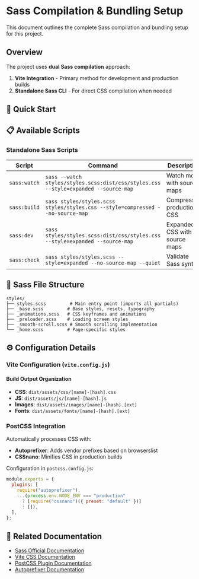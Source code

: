 # Sass Compilation & Bundling Setup

This document outlines the complete Sass compilation and bundling setup for this project.

## Overview

The project uses **dual Sass compilation** approach:
1. **Vite Integration** - Primary method for development and production builds
2. **Standalone Sass CLI** - For direct CSS compilation when needed

## 🚀 Quick Start

## 📋 Available Scripts

### Standalone Sass Scripts
| Script | Command | Description |
|--------|---------|-------------|
| `sass:watch` | `sass --watch styles/styles.scss:dist/css/styles.css --style=expanded --source-map` | Watch mode with source maps |
| `sass:build` | `sass styles/styles.scss styles/styles.css --style=compressed --no-source-map` | Compressed production CSS |
| `sass:dev` | `sass styles/styles.scss:dist/css/styles.css --style=expanded --source-map` | Expanded CSS with source maps |
| `sass:check` | `sass styles/styles.scss --style=expanded --no-source-map --quiet` | Validate Sass syntax |

## 📁 Sass File Structure

```
styles/
├── styles.scss         # Main entry point (imports all partials)
├── _base.scss         # Base styles, resets, typography
├── _animations.scss   # CSS keyframes and animations
├── _preloader.scss    # Loading screen styles
├── _smooth-scroll.scss # Smooth scrolling implementation
└── _home.scss         # Page-specific styles
```

## ⚙️ Configuration Details

### Vite Configuration (`vite.config.js`)

#### Build Output Organization
- **CSS**: `dist/assets/css/[name]-[hash].css`
- **JS**: `dist/assets/js/[name]-[hash].js`
- **Images**: `dist/assets/images/[name]-[hash].[ext]`
- **Fonts**: `dist/assets/fonts/[name]-[hash].[ext]`


### PostCSS Integration

Automatically processes CSS with:
- **Autoprefixer**: Adds vendor prefixes based on browserslist
- **CSSnano**: Minifies CSS in production builds

Configuration in `postcss.config.js`:
```javascript
module.exports = {
  plugins: [
    require("autoprefixer"),
    ...(process.env.NODE_ENV === "production"
      ? [require("cssnano")({ preset: "default" })]
      : []),
  ],
};
```

## 🔗 Related Documentation
- [Sass Official Documentation](https://sass-lang.com/documentation)
- [Vite CSS Documentation](https://vitejs.dev/guide/features.html#css)
- [PostCSS Plugin Documentation](https://postcss.org/)
- [Autoprefixer Documentation](https://github.com/postcss/autoprefixer)

